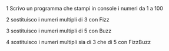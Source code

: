 1 Scrivo un programma che stampi in console i numeri da 1 a 100

2 sostituisco i numeri multipli di 3 con Fizz

3 sostituisco i numeri multipli di 5 con Buzz

4 sostituisco i numeri multipli sia di 3 che di  5 con FizzBuzz
